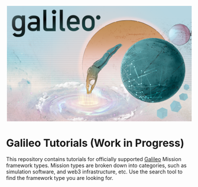 <p align="center">
  <img src="/docs/images/galileo-docs-banner.png" width="500">
</p>


# Galileo Tutorials (Work in Progress)

This repository contains tutorials for officially supported
[Galileo](https://hypernetlabs.io/galileo/) Mission framework types.
Mission types are broken down into categories, such as simulation software,
and web3 infrastructure, etc. Use the search tool to find the framework
type you are looking for.